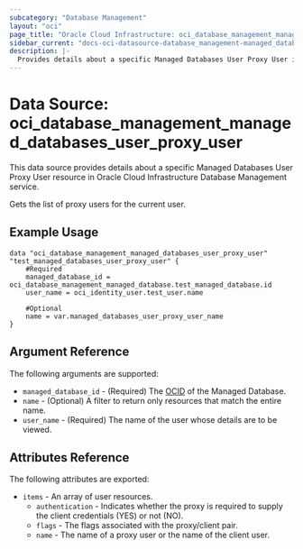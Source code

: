 ```yaml
---
subcategory: "Database Management"
layout: "oci"
page_title: "Oracle Cloud Infrastructure: oci_database_management_managed_databases_user_proxy_user"
sidebar_current: "docs-oci-datasource-database_management-managed_databases_user_proxy_user"
description: |-
  Provides details about a specific Managed Databases User Proxy User in Oracle Cloud Infrastructure Database Management service
---
```


# Data Source: oci_database_management_managed_databases_user_proxy_user
This data source provides details about a specific Managed Databases User Proxy User resource in Oracle Cloud Infrastructure Database Management service.

Gets the list of proxy users for the current user.

## Example Usage

```hcl
data "oci_database_management_managed_databases_user_proxy_user" "test_managed_databases_user_proxy_user" {
	#Required
	managed_database_id = oci_database_management_managed_database.test_managed_database.id
	user_name = oci_identity_user.test_user.name

	#Optional
	name = var.managed_databases_user_proxy_user_name
}
```

## Argument Reference

The following arguments are supported:

* `managed_database_id` - (Required) The [OCID](https://docs.cloud.oracle.com/iaas/Content/General/Concepts/identifiers.htm) of the Managed Database.
* `name` - (Optional) A filter to return only resources that match the entire name.
* `user_name` - (Required) The name of the user whose details are to be viewed.


## Attributes Reference

The following attributes are exported:

* `items` - An array of user resources.
	* `authentication` - Indicates whether the proxy is required to supply the client credentials (YES) or not (NO).
	* `flags` - The flags associated with the proxy/client pair.
	* `name` - The name of a proxy user or the name of the client user.

